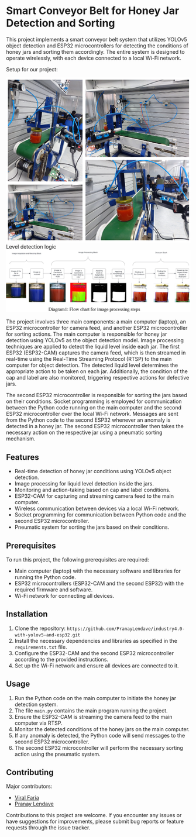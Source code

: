 # Smart Conveyor Belt for Honey Jar Detection and Sorting


This project implements a smart conveyor belt system that utilizes YOLOv5 object detection and ESP32 microcontrollers for detecting the conditions of honey jars and sorting them accordingly. The entire system is designed to operate wirelessly, with each device connected to a local Wi-Fi network.

Setup for our project:

![Setup for our project](assets/image2.png)
Level detection logic
![Setup for our project](assets/image3.png)

The project involves three main components: a main computer (laptop), an ESP32 microcontroller for camera feed, and another ESP32 microcontroller for sorting actions. The main computer is responsible for honey jar detection using YOLOv5 as the object detection model. Image processing techniques are applied to detect the liquid level inside each jar. The first ESP32 (ESP32-CAM) captures the camera feed, which is then streamed in real-time using the Real-Time Streaming Protocol (RTSP) to the main computer for object detection. The detected liquid level determines the appropriate action to be taken on each jar. Additionally, the condition of the cap and label are also monitored, triggering respective actions for defective jars.

The second ESP32 microcontroller is responsible for sorting the jars based on their conditions. Socket programming is employed for communication between the Python code running on the main computer and the second ESP32 microcontroller over the local Wi-Fi network. Messages are sent from the Python code to the second ESP32 whenever an anomaly is detected in a honey jar. The second ESP32 microcontroller then takes the necessary action on the respective jar using a pneumatic sorting mechanism.

## Features

- Real-time detection of honey jar conditions using YOLOv5 object detection.
- Image processing for liquid level detection inside the jars.
- Monitoring and action-taking based on cap and label conditions.
- ESP32-CAM for capturing and streaming camera feed to the main computer.
- Wireless communication between devices via a local Wi-Fi network.
- Socket programming for communication between Python code and the second ESP32 microcontroller.
- Pneumatic system for sorting the jars based on their conditions.

## Prerequisites

To run this project, the following prerequisites are required:

- Main computer (laptop) with the necessary software and libraries for running the Python code.
- ESP32 microcontrollers (ESP32-CAM and the second ESP32) with the required firmware and software.
- Wi-Fi network for connecting all devices.

## Installation

1. Clone the repository: `https://github.com/PranayLendave/industry4.0-with-yolov5-and-esp32.git`
2. Install the necessary dependencies and libraries as specified in the `requirements.txt` file.
3. Configure the ESP32-CAM and the second ESP32 microcontroller according to the provided instructions.
4. Set up the Wi-Fi network and ensure all devices are connected to it.

## Usage

1. Run the Python code on the main computer to initiate the honey jar detection system.
2. The file `main.py` contains the main program running the project. 
3. Ensure the ESP32-CAM is streaming the camera feed to the main computer via RTSP.
4. Monitor the detected conditions of the honey jars on the main computer.
5. If any anomaly is detected, the Python code will send messages to the second ESP32 microcontroller.
6. The second ESP32 microcontroller will perform the necessary sorting action using the pneumatic system.

## Contributing

Major contributors:
- [Viral Faria](https://github.com/viralfaria)
- [Pranay Lendave](https://github.com/PranayLendave)

Contributions to this project are welcome. If you encounter any issues or have suggestions for improvements, please submit bug reports or feature requests through the issue tracker.

